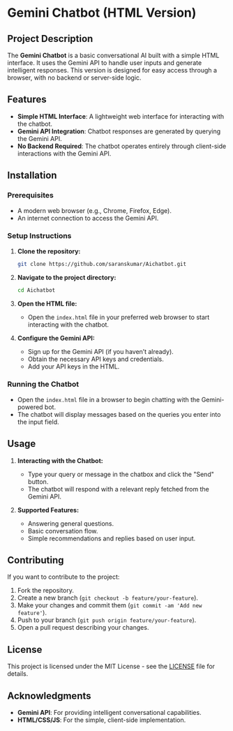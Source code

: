 # Gemini Chatbot (HTML Version)

## Project Description

The **Gemini Chatbot** is a basic conversational AI built with a simple HTML interface. It uses the Gemini API to handle user inputs and generate intelligent responses. This version is designed for easy access through a browser, with no backend or server-side logic.

## Features

- **Simple HTML Interface**: A lightweight web interface for interacting with the chatbot.
- **Gemini API Integration**: Chatbot responses are generated by querying the Gemini API.
- **No Backend Required**: The chatbot operates entirely through client-side interactions with the Gemini API.

## Installation

### Prerequisites
- A modern web browser (e.g., Chrome, Firefox, Edge).
- An internet connection to access the Gemini API.

### Setup Instructions

1. **Clone the repository:**
    ```bash
    git clone https://github.com/saranskumar/Aichatbot.git
    ```

2. **Navigate to the project directory:**
    ```bash
    cd Aichatbot
    ```

3. **Open the HTML file:**
    - Open the `index.html` file in your preferred web browser to start interacting with the chatbot.

4. **Configure the Gemini API:**
    - Sign up for the Gemini API (if you haven’t already).
    - Obtain the necessary API keys and credentials.
    - Add your API keys in the HTML.

### Running the Chatbot

- Open the `index.html` file in a browser to begin chatting with the Gemini-powered bot.
- The chatbot will display messages based on the queries you enter into the input field.

## Usage

1. **Interacting with the Chatbot:**
    - Type your query or message in the chatbox and click the "Send" button.
    - The chatbot will respond with a relevant reply fetched from the Gemini API.

2. **Supported Features:**
    - Answering general questions.
    - Basic conversation flow.
    - Simple recommendations and replies based on user input.

## Contributing

If you want to contribute to the project:

1. Fork the repository.
2. Create a new branch (`git checkout -b feature/your-feature`).
3. Make your changes and commit them (`git commit -am 'Add new feature'`).
4. Push to your branch (`git push origin feature/your-feature`).
5. Open a pull request describing your changes.

## License

This project is licensed under the MIT License - see the [LICENSE](LICENSE) file for details.

## Acknowledgments

- **Gemini API**: For providing intelligent conversational capabilities.
- **HTML/CSS/JS**: For the simple, client-side implementation.

